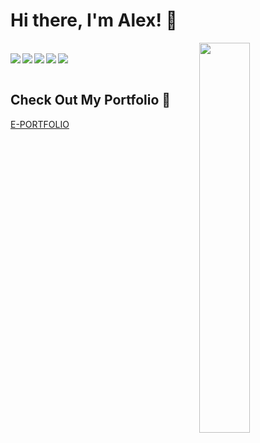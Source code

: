 # Hi there, I'm Alex! 👋

<div>
<img align="right" width="40%" src="https://github-readme-stats.vercel.app/api/top-langs/?username=nunezan&layout=compact&theme=gotham"/>
</div>
<br>
<div>
<img align="left" src="https://img.shields.io/badge/React-20232A?style=for-the-badge&logo=react&logoColor=61DAFB"/>
<img align="left" src="https://img.shields.io/badge/JavaScript-323330?style=for-the-badge&logo=javascript&logoColor=F7DF1E"/>
<img align="left" src="https://img.shields.io/badge/Redux-593D88?style=for-the-badge&logo=redux&logoColor=white"/>
<img align="left" src="https://img.shields.io/badge/HTML5-E34F26?style=for-the-badge&logo=html5&logoColor=white"/>
<img src="https://img.shields.io/badge/CSS3-1572B6?style=for-the-badge&logo=css3&logoColor=white"/>
</div>
<br>
<div>
<h2>Check Out My Portfolio 🚀</h2>
<a href="https://nunezalexis.pro">E-PORTFOLIO</a>
<br>
</div>
